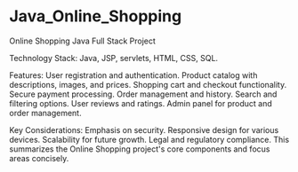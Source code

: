 # Java_Online_Shopping
Online Shopping Java Full Stack Project

Technology Stack: 
Java, JSP, servlets, HTML, CSS, SQL.

Features:
User registration and authentication.
Product catalog with descriptions, images, and prices.
Shopping cart and checkout functionality.
Secure payment processing.
Order management and history.
Search and filtering options.
User reviews and ratings.
Admin panel for product and order management.


Key Considerations:
Emphasis on security.
Responsive design for various devices.
Scalability for future growth.
Legal and regulatory compliance.
This summarizes the Online Shopping project's core components and focus areas concisely.
